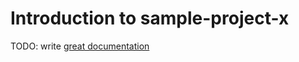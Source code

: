 # Introduction to sample-project-x

TODO: write [great documentation](http://jacobian.org/writing/what-to-write/)
